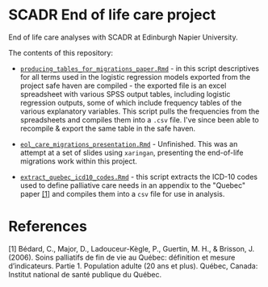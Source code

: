 # SCADR End of life care project

End of life care analyses with SCADR at Edinburgh Napier University.

The contents of this repository:

* [`producing_tables_for_migrations_paper.Rmd`](./producing_tables_for_migrations_paper.Rmd) - in this script descriptives for all terms used in the logistic regression models exported from the project safe haven are compiled - the exported file is an excel spreadsheet with various SPSS output tables, including logistic regression outputs, some of which include frequency tables of the various explanatory variables. This script pulls the frequencies from the spreadsheets and compiles them into a `.csv` file. I've since been able to recompile & export the same table in the safe haven.

* [`eol_care_migrations_presentation.Rmd`](./eol_care_migrations_presentation.Rmd) - Unfinished. This was an attempt at a set of slides using `xaringan`, presenting the end-of-life migrations work within this project.

* [`extract_quebec_icd10_codes.Rmd`](./extract_quebec_icd10_codes.Rmd) - this script extracts the ICD-10 codes used to define palliative care needs in an appendix to the "Quebec" paper [[1]](#1) and compiles them into a `csv` file for use in analysis.


# References

<a id="1">[1]</a>  Bédard, C., Major, D., Ladouceur-Kègle, P., Guertin, M. H., & Brisson, J. (2006). Soins palliatifs de fin de vie au Québec: définition et mesure d’indicateurs. Partie 1. Population adulte (20 ans et plus). Québec, Canada: Institut national de santé publique du Québec.